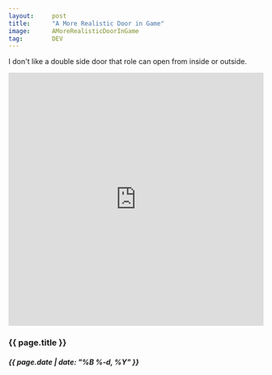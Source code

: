 ```yaml
---
layout:     post
title:      "A More Realistic Door in Game"
image:      AMoreRealisticDoorInGame
tag:        DEV
---
```


I don't like a double side door that role can open from inside or outside.<!--more-->

<iframe id="reddit-embed" src="https://www.redditmedia.com/user/JimCocoMo/comments/zb6ndx/a_more_realistic_door_in_game/?ref_source=embed&amp;ref=share&amp;embed=true&amp;theme=dark" sandbox="allow-scripts allow-same-origin allow-popups" style="border: none;" height="500" width="100%" scrolling="no"></iframe>

<h3>{{ page.title }}</h3>
<h5>{{ page.date | date: "%B %-d, %Y" }}</h5>

